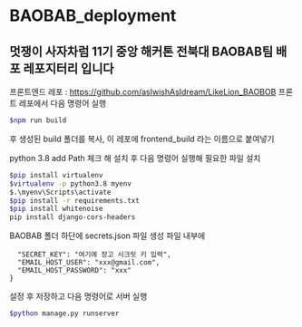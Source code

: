 # BAOBAB_deployment

## 멋쟁이 사자차럼 11기 중앙 해커톤 전북대 BAOBAB팀 배포 레포지터리 입니다

프론트엔드 레포 : https://github.com/asIwishAsIdream/LikeLion_BAOBOB
프론트 레포에서 다음 명령어 실행

```bash
$npm run build
```

후 생성된 build 폴더를 복사, 이 레포에 frontend_build 라는 이름으로 붙여넣기

python 3.8 add Path 체크 해 설치 후 다음 명령어 실행해 필요한 파일 설치
```bash
$pip install virtualenv
$virtualenv -p python3.8 myenv
$.\myenv\Scripts\activate
$pip install -r requirements.txt
$pip install whitenoise
pip install django-cors-headers
```
BAOBAB 폴더 하단에 secrets.json 파일 생성
파일 내부에
```{
  "SECRET_KEY": "여기에 장고 시크릿 키 입력",
  "EMAIL_HOST_USER": "xxx@gmail.com",
  "EMAIL_HOST_PASSWORD": "xxx"
}
```
설정 후 저장하고 다음 명령어로 서버 실행
```bash
$python manage.py runserver
```
